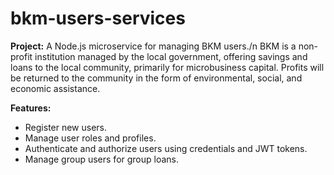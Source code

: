 # bkm-users-services

**Project:** A Node.js microservice for managing BKM users./n
BKM is a non-profit institution managed by the local government, offering savings and loans to the local community, primarily for microbusiness capital. Profits will be returned to the community in the form of environmental, social, and economic assistance.

**Features:**
- Register new users.
- Manage user roles and profiles.
- Authenticate and authorize users using credentials and JWT tokens.
- Manage group users for group loans.
